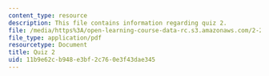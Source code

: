 ```yaml
---
content_type: resource
description: This file contains information regarding quiz 2.
file: /media/https%3A/open-learning-course-data-rc.s3.amazonaws.com/2-29-numerical-fluid-mechanics-spring-2015/11b9e62cb948e3bf2c760e3f43dae345_MIT2_29S15_Quiz2.pdf
file_type: application/pdf
resourcetype: Document
title: Quiz 2
uid: 11b9e62c-b948-e3bf-2c76-0e3f43dae345
---
```

